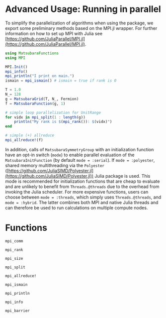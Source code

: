 

# Advanced Usage: Running in parallel

To simplify the parallelization of algorithms when using the package, we export some preliminary methods based on the MPI.jl wrapper. For further information on how to set up MPI with Julia see [https://github.com/JuliaParallel/MPI.jl](https://github.com/JuliaParallel/MPI.jl).

```julia
using MatsubaraFunctions 
using MPI 

MPI.Init()
mpi_info()
mpi_println("I print on main.")
ismain = mpi_ismain() # ismain = true if rank is 0

T = 1.0
N_= 128
g = MatsubaraGrid(T, N_, Fermion)
f = MatsubaraFunction(g, 1)

# simple loop parallelization for UnitRange
for vidx in mpi_split(1 : length(g))
    println("My rank is $(mpi_rank()): $(vidx)")
end

# simple (+) allreduce
mpi_allreduce!(f)
```

In addition, calls of `MatsubaraSymmetryGroup` with an initialization function have an opt-in switch (`mode`) to enable parallel evaluation of the `MatsubaraInitFunction` (by default `mode = :serial`). If `mode = :polyester`, shared memory multithreading via the `Polyester` ([https://github.com/JuliaSIMD/Polyester.jl](https://github.com/JuliaSIMD/Polyester.jl)) Julia package is used. This mode is recommended for initialization functions that are cheap to evaluate and are unlikely to benefit from `Threads.@threads` due to the overhead from invoking the Julia scheduler. For more expensive functions, users can choose between `mode = :threads`, which simply uses `Threads.@threads`, and `mode = :hybrid`. The latter combines both MPI and native Julia threads and can therefore be used to run calculations on multiple compute nodes.


# Functions

```@docs
mpi_comm
```

```@docs
mpi_rank
```

```@docs
mpi_size
```

```@docs
mpi_split
```

```@docs
mpi_allreduce!
```

```@docs
mpi_ismain
```

```@docs
mpi_println
```

```@docs
mpi_info
```

```@docs
mpi_barrier
```

